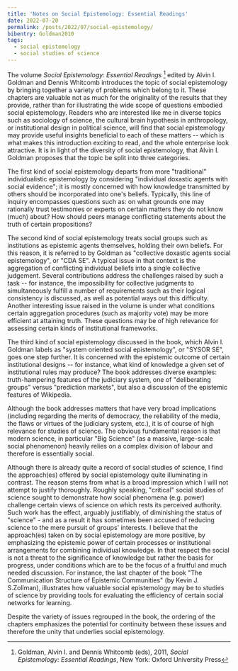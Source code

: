 ```yaml
---
title: 'Notes on Social Epistemology: Essential Readings'
date: 2022-07-20
permalink: /posts/2022/07/social-epistemology/
bibentry: Goldman2010
tags:
  - social epistemology
  - social studies of science
---
```


The volume *Social Epistemology: Essential Readings* [^1] edited by Alvin I. Goldman and Dennis Whitcomb introduces the topic of social epistemology by bringing together a variety of problems which belong to it. These chapters are valuable not as much for the originality of the results that they provide, rather than for illustrating the wide scope of questions embodied social epistemology. Readers who are interested like me in diverse topics such as sociology of science, the cultural brain hypothesis in anthropology, or institutional design in political science, will find that social epistemology may provide useful insights beneficial to each of these matters -- which is what makes this introduction exciting to read, and the whole enterprise look attractive. It is in light of the diversity of social epistemology, that Alvin I. Goldman proposes that the topic be split into three categories.

The first kind of social epistemology departs from more "traditional" individualistic epistemology by considering "individual doxastic agents with social evidence"; it is mostly concerned with how knowledge transmitted by others should be incorporated into one's beliefs. Typically, this line of inquiry encompasses questions such as: on what grounds one may rationally trust testimonies or experts on certain matters they do not know (much) about? How should peers manage conflicting statements about the truth of certain propositions?

The second kind of social epistemology treats social groups such as institutions as epistemic agents themselves, holding their own beliefs. For this reason, it is referred to by Goldman as "collective doxastic agents social epistemology", or "CDA SE". A typical issue in that context is the aggregation of conflicting individual beliefs into a single collective judgement. Several contributions address the challenges raised by such a task -- for instance, the impossibility for collective judgments to simultaneously fulfill a number of requirements such as their logical consistency is discussed, as well as potential ways out this difficulty. Another interesting issue raised in the volume is under what conditions certain aggregation procedures (such as majority vote) may be more efficient at attaining truth. These questions may be of high relevance for assessing certain kinds of institutional frameworks.

The third kind of social epistemology discussed in the book, which Alvin I. Goldman labels as "system oriented social epistemology", or "SYSOR SE", goes one step further. It is concerned with the epistemic outcome of certain institutional designs -- for instance, what kind of knowledge a given set of institutional rules may produce? The book addresses diverse examples: truth-hampering features of the judiciary system, one of "deliberating groups" versus "prediction markets", but also a discussion of the epistemic features of Wikipedia.

Although the book addresses matters that have very broad implications (including regarding the merits of democracy, the reliability of the media, the flaws or virtues of the judiciary system, etc.), it is of course of high relevance for studies of science. The obvious fundamental reason is that modern science, in particular "Big Science" (as a massive, large-scale social phenomenon) heavily relies on a complex division of labour and therefore is essentially social.

Although there is already quite a record of social studies of science, I find the approach(es) offered by social epistemology quite illuminating in contrast. The reason stems from what is a broad impression which I will not attempt to justify thoroughly. Roughly speaking, "critical" social studies of science sought to demonstrate how social phenomena (e.g. power) challenge certain views of science on which rests its perceived authority. Such work has the effect, arguably justifiably, of diminishing the status of "science" - and as a result it has sometimes been accused of reducing science to the mere pursuit of groups' interests. I believe that the approach(es) taken on by social epistemology are more positive, by emphasizing the epistemic power of certain processes or institutional arrangements for combining individual knowledge. In that respect the social is not a threat to the significance of knowledge but rather the basis for progress, under conditions which are to be the focus of a fruitful and much needed discussion. For instance, the last chapter of the book "The Communication Structure of Epistemic Communities" (by Kevin J. S.Zollman), illustrates how valuable social epistemology may be to studies of science by providing tools for evaluating the efficiency of certain social networks for learning.

Despite the variety of issues regrouped in the book, the ordering of the chapters emphasizes the potential for continuity between these issues and therefore the unity that underlies social epistemology.


[^1]: Goldman, Alvin I. and Dennis Whitcomb (eds), 2011, *Social Epistemology: Essential Readings*, New York: Oxford University Press
